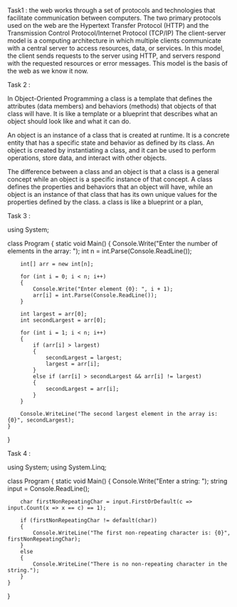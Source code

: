 Task1 :
the web works through a set of protocols and technologies that facilitate communication between computers.
The two primary protocols used on the web are the Hypertext Transfer Protocol (HTTP) and the Transmission Control Protocol/Internet Protocol (TCP/IP)
The client-server model is a computing architecture in which multiple clients communicate with a central server to access resources, data, or services. In this model, the client sends requests to the server using HTTP, and servers respond with the requested resources or error messages.
This model is the basis of the web as we know it now.

Task 2 : 

In Object-Oriented Programming a class is a template that defines the attributes (data members) and behaviors (methods) that objects of that class will have.
It is like a template or a blueprint that describes what an object should look like and what it can do.

An object is an instance of a class that is created at runtime.
It is a concrete entity that has a specific state and behavior as defined by its class.
An object is created by instantiating a class, and it can be used to perform operations, store data, and interact with other objects.

The  difference between a class and an object is that a class is a general concept while an object is a specific instance of that concept.
A class defines the properties and behaviors that an object will have, while an object is an instance of that class that has its own unique values for the properties defined by the class.
 a class is like a blueprint or a plan,

Task 3 : 

using System;

class Program
{
    static void Main()
    {
        Console.Write("Enter the number of elements in the array: ");
        int n = int.Parse(Console.ReadLine());

        int[] arr = new int[n];

        for (int i = 0; i < n; i++)
        {
            Console.Write("Enter element {0}: ", i + 1);
            arr[i] = int.Parse(Console.ReadLine());
        }

        int largest = arr[0];
        int secondLargest = arr[0];

        for (int i = 1; i < n; i++)
        {
            if (arr[i] > largest)
            {
                secondLargest = largest;
                largest = arr[i];
            }
            else if (arr[i] > secondLargest && arr[i] != largest)
            {
                secondLargest = arr[i];
            }
        }

        Console.WriteLine("The second largest element in the array is: {0}", secondLargest);
    }
}


Task 4 :

using System;
using System.Linq;

class Program
{
    static void Main()
    {
        Console.Write("Enter a string: ");
        string input = Console.ReadLine();

        char firstNonRepeatingChar = input.FirstOrDefault(c => input.Count(x => x == c) == 1);

        if (firstNonRepeatingChar != default(char))
        {
            Console.WriteLine("The first non-repeating character is: {0}", firstNonRepeatingChar);
        }
        else
        {
            Console.WriteLine("There is no non-repeating character in the string.");
        }
    }
}
